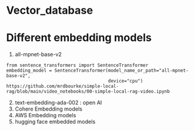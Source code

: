 # Vector_database
# Different embedding models
1. all-mpnet-base-v2
```
from sentence_transformers import SentenceTransformer
embedding_model = SentenceTransformer(model_name_or_path="all-mpnet-base-v2",
                                      device="cpu")
https://github.com/mrdbourke/simple-local-rag/blob/main/video_notebooks/00-simple-local-rag-video.ipynb
```
2. text-embedding-ada-002 : open AI 
3. Cohere Embedding models
4. AWS Embedding models
5. hugging face embedded models 
